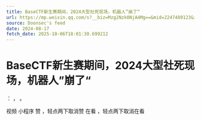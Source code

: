 ```yaml
---
title: BaseCTF新生赛期间，2024大型社死现场，机器人”崩了“
url: https://mp.weixin.qq.com/s?__biz=Mzg2Nzk0NjA4Mg==&mid=2247489123&idx=1&sn=ee79f0fc7d31a7ae6f0efae6553b1f77
source: Doonsec's feed
date: 2024-08-17
fetch_date: 2025-10-06T18:01:30.699212
---
```


# BaseCTF新生赛期间，2024大型社死现场，机器人”崩了“

：
，
。

视频
小程序
赞
，轻点两下取消赞
在看
，轻点两下取消在看